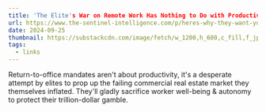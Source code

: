 ```yaml
---
title: 'The Elite's War on Remote Work Has Nothing to Do with Productivity'
url: https://www.the-sentinel-intelligence.com/p/heres-why-they-want-you-back-at-the-office-so-bad
date: 2024-09-25
thumbnail: https://substackcdn.com/image/fetch/w_1200,h_600,c_fill,f_jpg,q_auto:good,fl_progressive:steep,g_auto/https%3A%2F%2Fsubstack-post-media.s3.amazonaws.com%2Fpublic%2Fimages%2F499d83c5-20bd-4d59-891f-3c8691ca7aeb_2000x1506.jpeg
tags:
  - links
---
```


Return-to-office mandates aren't about productivity, it's a desperate attempt by elites to prop up the failing commercial real estate market they themselves inflated. They'll gladly sacrifice worker well-being & autonomy to protect their trillion-dollar gamble.
